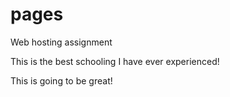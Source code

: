 # pages
Web hosting assignment


This is the best schooling I have ever experienced!

This is going to be great!
